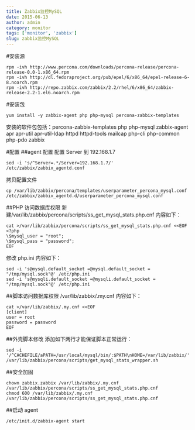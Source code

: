 ```yaml
---
title: Zabbix监控MySQL
date: 2015-06-13
author: admin
category: monitor
tags: ['monitor', 'zabbix']
slug: zabbix监控MySQL
---
```


#安装源

```
rpm -ivh http://www.percona.com/downloads/percona-release/percona-release-0.0-1.x86_64.rpm
rpm -ivh http://dl.fedoraproject.org/pub/epel/6/x86_64/epel-release-6-8.noarch.rpm
rpm -ivh http://repo.zabbix.com/zabbix/2.2/rhel/6/x86_64/zabbix-release-2.2-1.el6.noarch.rpm
```

#安装包

    yum install -y zabbix-agent php php-mysql percona-zabbix-templates

安装的软件包包括：percona-zabbix-templates php php-mysql zabbix-agent apr apr-util apr-util-ldap httpd httpd-tools mailcap php-cli php-common php-pdo zabbix

#配置
##agent 配置
配置 Server 到 192.168.1.7

    sed -i 's/^Server=.*/Server=192.168.1.7/' /etc/zabbix/zabbix_agentd.conf

拷贝配置文件

    cp /var/lib/zabbix/percona/templates/userparameter_percona_mysql.conf /etc/zabbix/zabbix_agentd.d/userparameter_percona_mysql.conf

##PHP 访问数据库权限
新建/var/lib/zabbix/percona/scripts/ss_get_mysql_stats.php.cnf 内容如下：

```
cat >/var/lib/zabbix/percona/scripts/ss_get_mysql_stats.php.cnf <<EOF
<?php
\$mysql_user = "root";
\$mysql_pass = "password";
EOF
```

修改 php.ini 内容如下：

```
sed -i 's@mysql.default_socket =@mysql.default_socket = "/tmp/mysql.sock"@' /etc/php.ini
sed -i 's@mysqli.default_socket =@mysqli.default_socket = "/tmp/mysql.sock"@' /etc/php.ini
```

##脚本访问数据库权限
/var/lib/zabbix/.my.cnf 内容如下：

```
cat >/var/lib/zabbix/.my.cnf <<EOF
[client]
user = root
password = password
EOF
```

##外壳脚本修改
添加如下两行才能保证脚本正常运行：

```
sed -i '/^CACHEFILE/aPATH=/usr/local/mysql/bin/:$PATH\nHOME=/var/lib/zabbix/' /var/lib/zabbix/percona/scripts/get_mysql_stats_wrapper.sh
```

##安全加固

```
chown zabbix.zabbix /var/lib/zabbix/.my.cnf /var/lib/zabbix/percona/scripts/ss_get_mysql_stats.php.cnf
chmod 600 /var/lib/zabbix/.my.cnf /var/lib/zabbix/percona/scripts/ss_get_mysql_stats.php.cnf
```

##启动 agent

    /etc/init.d/zabbix-agent start
